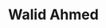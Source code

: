 ---
# The author profile used by the hero section
title: "Walid Ahmed"
role: "Accounts Receivable Manager • Data Automation"
avatar: "avatar.jpg"   # Put an image named avatar.jpg in this folder to show your photo
bio: |
  Data Analytics & Financial Automation specialist. I build Excel/Power BI dashboards and Python apps to save time and reduce errors.  
  متخصص في أتمتة التقارير وبناء لوحات مؤشرات تفاعلية للفِرق المالية.

email: "walahmed.career@gmail.com"
location: "Cairo, Egypt"
social:
  - icon: linkedin
    icon_pack: fab
    link: "https://www.linkedin.com/in/walid-ahmed-5b7b00198/"
  - icon: upwork
    icon_pack: fab
    link: "https://www.upwork.com/freelancers/waliddatax"
  - icon: youtube
    icon_pack: fab
    link: "https://www.youtube.com/@WalidAhmed-1992"  # edit if needed
---